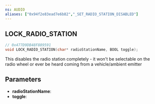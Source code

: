 ```yaml
---
ns: AUDIO
aliases: ["0x94f2e83ead7e6b82","_SET_RADIO_STATION_DISABLED"]
---
```

## LOCK_RADIO_STATION

```c
// 0x477D9DB48F889591
void LOCK_RADIO_STATION(char* radioStationName, BOOL toggle);
```

This disables the radio station completely - it won't be selectable on the radio wheel or ever be heard coming from a vehicle/ambient emitter

## Parameters
* **radioStationName**:
* **toggle**:
